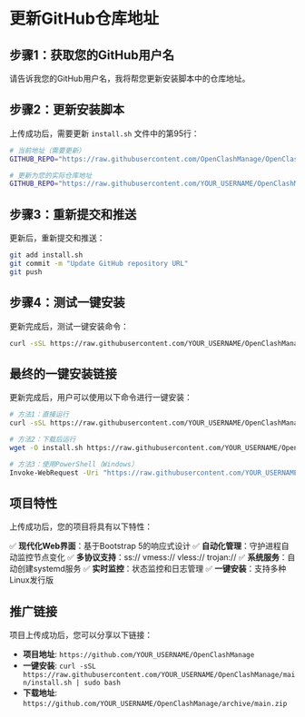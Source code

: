 # 更新GitHub仓库地址

## 步骤1：获取您的GitHub用户名

请告诉我您的GitHub用户名，我将帮您更新安装脚本中的仓库地址。

## 步骤2：更新安装脚本

上传成功后，需要更新 `install.sh` 文件中的第95行：

```bash
# 当前地址（需要更新）
GITHUB_REPO="https://raw.githubusercontent.com/OpenClashManage/OpenClashManage/main"

# 更新为您的实际仓库地址
GITHUB_REPO="https://raw.githubusercontent.com/YOUR_USERNAME/OpenClashManage/main"
```

## 步骤3：重新提交和推送

更新后，重新提交和推送：

```bash
git add install.sh
git commit -m "Update GitHub repository URL"
git push
```

## 步骤4：测试一键安装

更新完成后，测试一键安装命令：

```bash
curl -sSL https://raw.githubusercontent.com/YOUR_USERNAME/OpenClashManage/main/install.sh | sudo bash
```

## 最终的一键安装链接

更新完成后，用户可以使用以下命令进行一键安装：

```bash
# 方法1：直接运行
curl -sSL https://raw.githubusercontent.com/YOUR_USERNAME/OpenClashManage/main/install.sh | sudo bash

# 方法2：下载后运行
wget -O install.sh https://raw.githubusercontent.com/YOUR_USERNAME/OpenClashManage/main/install.sh && chmod +x install.sh && sudo ./install.sh

# 方法3：使用PowerShell（Windows）
Invoke-WebRequest -Uri "https://raw.githubusercontent.com/YOUR_USERNAME/OpenClashManage/main/install.sh" -OutFile "install.sh"
```

## 项目特性

上传成功后，您的项目将具有以下特性：

✅ **现代化Web界面**：基于Bootstrap 5的响应式设计
✅ **自动化管理**：守护进程自动监控节点变化
✅ **多协议支持**：ss:// vmess:// vless:// trojan://
✅ **系统服务**：自动创建systemd服务
✅ **实时监控**：状态监控和日志管理
✅ **一键安装**：支持多种Linux发行版

## 推广链接

项目上传成功后，您可以分享以下链接：

- **项目地址**: `https://github.com/YOUR_USERNAME/OpenClashManage`
- **一键安装**: `curl -sSL https://raw.githubusercontent.com/YOUR_USERNAME/OpenClashManage/main/install.sh | sudo bash`
- **下载地址**: `https://github.com/YOUR_USERNAME/OpenClashManage/archive/main.zip` 